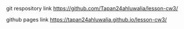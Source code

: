 git respository link
https://github.com/Tapan24ahluwalia/lesson-cw3/

github pages link
https://tapan24ahluwalia.github.io/lesson-cw3/
